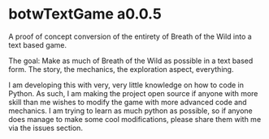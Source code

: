# botwTextGame a0.0.5
A proof of concept conversion of the entirety of Breath of the Wild into a text based game.

The goal: Make as much of Breath of the Wild as possible in a text based form. The story, the mechanics, the exploration aspect, everything.

I am developing this with very, very little knowledge on how to code in Python.
As such, I am making the project open source if anyone with more skill than me wishes to modify the game with more advanced code and mechanics.
I am trying to learn as much python as possible, so if anyone does manage to make some cool modifications, please share them with me via the issues section.
